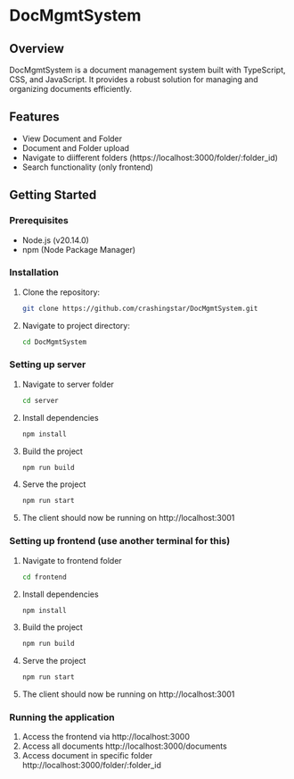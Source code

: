 # DocMgmtSystem

## Overview
DocMgmtSystem is a document management system built with TypeScript, CSS, and JavaScript. It provides a robust solution for managing and organizing documents efficiently.

## Features
- View Document and Folder
- Document and Folder upload 
- Navigate to diifferent folders (https://localhost:3000/folder/:folder_id)
- Search functionality (only frontend)

## Getting Started

### Prerequisites
- Node.js (v20.14.0)
- npm (Node Package Manager)

### Installation
1. Clone the repository:
   ```sh
   git clone https://github.com/crashingstar/DocMgmtSystem.git
   ```

2. Navigate to project directory:
   ```sh
   cd DocMgmtSystem
   ```

### Setting up server 
1. Navigate to server folder
   ```sh
   cd server
   ```
2. Install dependencies
    ```sh
   npm install
   ```
3. Build the project
    ```sh
   npm run build
   ```
4. Serve the project
    ```sh
   npm run start
   ```
5. The client should now be running on http://localhost:3001

### Setting up frontend (use another terminal for this) 
1. Navigate to frontend folder
   ```sh
   cd frontend
   ```
2. Install dependencies
    ```sh
   npm install
   ```
3. Build the project
    ```sh
   npm run build
   ```
4. Serve the project
    ```sh
   npm run start
   ```
5. The client should now be running on http://localhost:3001


### Running the application
1. Access the frontend via http://localhost:3000
2. Access all documents http://localhost:3000/documents
3. Access document in specific folder http://localhost:3000/folder/:folder_id